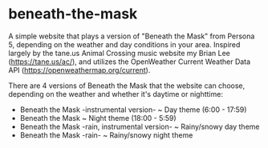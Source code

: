 # beneath-the-mask
A simple website that plays a version of "Beneath the Mask" from Persona 5, depending on the weather and day conditions in your area.
Inspired largely by the tane.us Animal Crossing music website my Brian Lee (https://tane.us/ac/), and utilizes the OpenWeather Current Weather Data API (https://openweathermap.org/current).

There are 4 versions of Beneath the Mask that the website can choose, depending on the weather and whether it's daytime or nighttime:
- Beneath the Mask -instrumental version- ~ Day theme (6:00 - 17:59)
- Beneath the Mask ~ Night theme (18:00 - 5:59)
- Beneath the Mask -rain, instrumental version- ~ Rainy/snowy day theme
- Beneath the Mask -rain- ~ Rainy/snowy night theme
